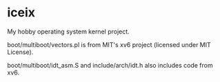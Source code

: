 # iceix
My hobby operating system kernel project.

boot/multiboot/vectors.pl is from MIT's xv6 project (licensed under MIT License).

boot/multiboot/idt\_asm.S and include/arch/idt.h also includes code from xv6.
